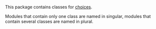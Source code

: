 This package contains classes for [choices](https://docs.djangoproject.com/en/stable/ref/models/fields/#enumeration-types).

Modules that contain only one class are named in singular, modules that contain several classes are named in plural.

